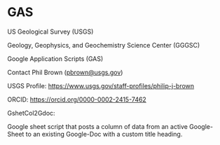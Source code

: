 # GAS
US Geological Survey (USGS)

Geology, Geophysics, and Geochemistry Science Center (GGGSC)

Google Application Scripts (GAS)

Contact Phil Brown (pbrown@usgs.gov)

USGS Profile: https://www.usgs.gov/staff-profiles/philip-j-brown

ORCID: https://orcid.org/0000-0002-2415-7462

GshetCol2Gdoc:

Google sheet script that posts a column of data from an active Google-Sheet to an existing Google-Doc with a custom title heading.

